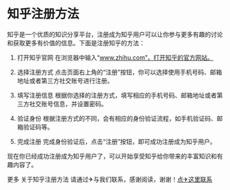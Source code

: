 # 知乎注册方法

知乎是一个优质的知识分享平台，注册成为知乎用户可以让你参与更多有趣的讨论和获取更多有价值的信息。下面是注册知乎的方法：

1. 打开知乎官网
   在浏览器中输入“www.zhihu.com”，打开知乎的官方网站。

2. 选择注册方式
   点击页面右上角的“注册”按钮，你可以选择使用手机号码、邮箱地址或者第三方社交账号进行注册。

3. 填写注册信息
   根据你选择的注册方式，填写相应的手机号码、邮箱地址或者第三方社交账号信息，并设置密码。

4. 验证身份
   根据注册方式的不同，会有相应的身份验证流程，如手机验证码、邮箱验证码等。

5. 完成注册
   完成身份验证后，点击“注册”按钮，即可成功注册成为知乎用户。

现在你已经成功注册成为知乎用户了，可以开始享受知乎给你带来的丰富知识和有趣内容了。

更多 关于知乎注册方法 请通过✈与我们联系，感谢阅读，谢谢！[点✈这里联系](https://ads.k02.cc)